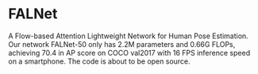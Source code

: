 # FALNet
A Flow-based Attention Lightweight Network for Human Pose Estimation.
Our network FALNet-50 only has 2.2M parameters and 0.66G FLOPs, achieving 70.4 in AP score on COCO val2017 with 16 FPS inference speed on a smartphone.
The code is about to be open source.
